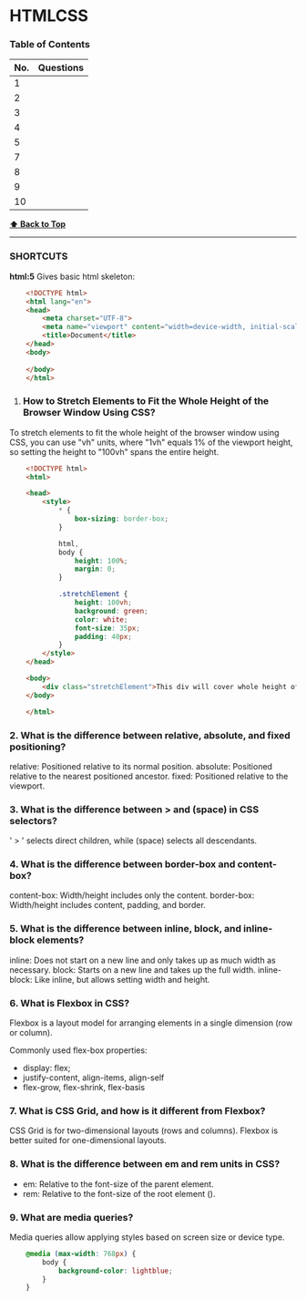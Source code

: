 # HTMLCSS

### Table of Contents

| No. | Questions                                                                                       |
| --- | ------------------------------------------------------------------------------------------------| 
| 1 | [](#)                                                                                             |
| 2 | [](#)                                                                                             |
| 3 | [](#)                                                                                             |
| 4 | [](#)                                                                                             |
| 5 | [](#)                                                                                             |
| 7 | [](#)                                                                                             |
| 8 | [](#)                                                                                             |
| 9 | [](#)                                                                                             |
| 10 | [](#)                                                                                            |




**[⬆ Back to Top](#table-of-contents)**

----------------------------------------------------------------------------------------------------------------------
### SHORTCUTS

**html:5**
Gives basic html skeleton:
```html
    <!DOCTYPE html>
    <html lang="en">
    <head>
        <meta charset="UTF-8">
        <meta name="viewport" content="width=device-width, initial-scale=1.0">
        <title>Document</title>
    </head>
    <body>
        
    </body>
    </html>
```



1. ### How to Stretch Elements to Fit the Whole Height of the Browser Window Using CSS?
To stretch elements to fit the whole height of the browser window using CSS, you can use "vh" units, where "1vh" equals 1% of the viewport height, so setting the height to "100vh" spans the entire height.

```html
    <!DOCTYPE html>
    <html>

    <head>
        <style>
            * {
                box-sizing: border-box;
            }

            html,
            body {
                height: 100%;
                margin: 0;
            }

            .stretchElement {
                height: 100vh;
                background: green;
                color: white;
                font-size: 35px;
                padding: 40px;
            }
        </style>
    </head>

    <body>
        <div class="stretchElement">This div will cover whole height of the window.</div>
    </body>

    </html>
```


### 2. What is the difference between relative, absolute, and fixed positioning?

relative: Positioned relative to its normal position.
absolute: Positioned relative to the nearest positioned ancestor.
fixed: Positioned relative to the viewport.


### 3. What is the difference between > and (space) in CSS selectors?

 ' > ' selects direct children, while (space) selects all descendants.


### 4. What is the difference between border-box and content-box?

content-box: Width/height includes only the content.
border-box: Width/height includes content, padding, and border.


### 5. What is the difference between inline, block, and inline-block elements?

inline: Does not start on a new line and only takes up as much width as necessary.
block: Starts on a new line and takes up the full width.
inline-block: Like inline, but allows setting width and height.

### 6. What is Flexbox in CSS?

Flexbox is a layout model for arranging elements in a single dimension (row or column).

Commonly used flex-box properties:
* display: flex;
* justify-content, align-items, align-self
* flex-grow, flex-shrink, flex-basis

### 7. What is CSS Grid, and how is it different from Flexbox?

CSS Grid is for two-dimensional layouts (rows and columns). Flexbox is better suited for one-dimensional layouts.

### 8. What is the difference between em and rem units in CSS?

* em: Relative to the font-size of the parent element.
* rem: Relative to the font-size of the root element (<html>).


### 9. What are media queries?

Media queries allow applying styles based on screen size or device type.
```css
    @media (max-width: 768px) {
        body {
            background-color: lightblue;
        }
    }
```